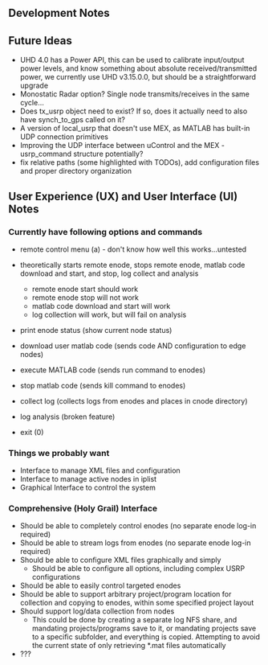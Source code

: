 ## Development Notes

## Future Ideas

- UHD 4.0 has a Power API, this can be used to calibrate input/output power levels, and know something about absolute received/transmitted power, we currently use UHD v3.15.0.0, but should be a straightforward upgrade
- Monostatic Radar option?  Single node transmits/receives in the same cycle...
- Does tx_usrp object need to exist?  If so, does it actually need to also have synch_to_gps called on it?
- A version of local_usrp that doesn't use MEX, as MATLAB has built-in UDP connection primitives
- Improving the UDP interface between uControl and the MEX - usrp_command structure potentially?
- fix relative paths (some highlighted with TODOs), add configuration files and proper directory organization

## User Experience (UX) and User Interface (UI) Notes

### Currently have following options and commands

- remote control menu (a) - don't know how well this works...untested

- theoretically starts remote enode, stops remote enode, matlab code download and start, and stop, log collect and analysis
  - remote enode start should work
  - remote enode stop will not work
  - matlab code download and start will work
  - log collection will work, but will fail on analysis

- print enode status (show current node status)
- download user matlab code (sends code AND configuration to edge nodes)
- execute MATLAB code (sends run command to enodes)
- stop matlab code (sends kill command to enodes)
- collect log (collects logs from enodes and places in cnode directory)
- log analysis (broken feature)
- exit (0)

### Things we probably want

- Interface to manage XML files and configuration
- Interface to manage active nodes in iplist
- Graphical Interface to control the system

### Comprehensive (Holy Grail) Interface

- Should be able to completely control enodes (no separate enode log-in required)
- Should be able to stream logs from enodes (no separate enode log-in required)
- Should be able to configure XML files graphically and simply
  - Should be able to configure all options, including complex USRP configurations
- Should be able to easily control targeted enodes
- Should be able to support arbitrary project/program location for collection and copying to enodes, within some specified project layout
- Should support log/data collection from nodes
  - This could be done by creating a separate log NFS share, and mandating projects/programs save to it, or mandating projects save to a specific subfolder, and everything is copied.  Attempting to avoid the current state of only retrieving *.mat files automatically
- ???

